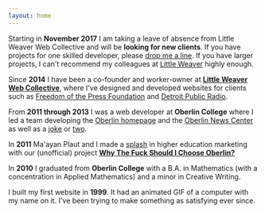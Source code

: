 ```yaml
---
layout: home
---
```


Starting in **November 2017** I am taking a leave of absence from Little Weaver Web Collective and will be **looking for new clients**. If you have projects for one skilled developer, please [drop me a line](mailto:harris@chromamine.com). If you have larger projects, I can't recommend my colleagues at [Little Weaver](http://littleweaverweb.com/) highly enough.

Since **2014** I have been a co-founder and worker-owner at [**Little Weaver Web Collective**](http://littleweaverweb.com/), where I've designed and developed websites for clients such as [Freedom of the Press Foundation](http://freedom.press/) and [Detroit Public Radio](http://wdet.org/).

From **2011 through 2013** I was a web developer at **Oberlin College** where I led a team developing the [Oberlin homepage](http://home.oberlin.edu/) and the [Oberlin News Center](http://news.oberlin.edu/) as well as a [joke](http://oberlin.edu/kittens/) or [two](https://new.oberlin.edu/home/nyan/).

In **2011** Ma'ayan Plaut and I made a [splash](https://www.insidehighered.com/news/2011/11/08/marketing-experts-praise-unusual-website-about-oberlin) in higher education marketing with our (unofficial) project [**Why The Fuck Should I Choose Oberlin?**](http://whythefuckshouldichooseoberlin.com/)

In **2010** I graduated from **Oberlin College** with a B.A. in Mathematics (with a concentration in Applied Mathematics) and a minor in Creative Writing.

I built my first website in **1999**. It had an animated GIF of a computer with my name on it. I've been trying to make something as satisfying ever since.
